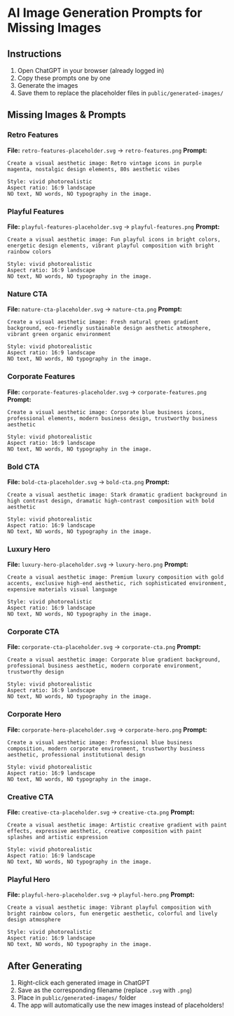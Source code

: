 # AI Image Generation Prompts for Missing Images

## Instructions
1. Open ChatGPT in your browser (already logged in)
2. Copy these prompts one by one
3. Generate the images 
4. Save them to replace the placeholder files in `public/generated-images/`

## Missing Images & Prompts

### Retro Features
**File:** `retro-features-placeholder.svg` → `retro-features.png`
**Prompt:**
```
Create a visual aesthetic image: Retro vintage icons in purple magenta, nostalgic design elements, 80s aesthetic vibes

Style: vivid photorealistic
Aspect ratio: 16:9 landscape
NO text, NO words, NO typography in the image.
```

### Playful Features  
**File:** `playful-features-placeholder.svg` → `playful-features.png`
**Prompt:**
```
Create a visual aesthetic image: Fun playful icons in bright colors, energetic design elements, vibrant playful composition with bright rainbow colors

Style: vivid photorealistic
Aspect ratio: 16:9 landscape
NO text, NO words, NO typography in the image.
```

### Nature CTA
**File:** `nature-cta-placeholder.svg` → `nature-cta.png`
**Prompt:**
```
Create a visual aesthetic image: Fresh natural green gradient background, eco-friendly sustainable design aesthetic atmosphere, vibrant green organic environment

Style: vivid photorealistic
Aspect ratio: 16:9 landscape
NO text, NO words, NO typography in the image.
```

### Corporate Features
**File:** `corporate-features-placeholder.svg` → `corporate-features.png`
**Prompt:**
```
Create a visual aesthetic image: Corporate blue business icons, professional elements, modern business design, trustworthy business aesthetic

Style: vivid photorealistic
Aspect ratio: 16:9 landscape
NO text, NO words, NO typography in the image.
```

### Bold CTA
**File:** `bold-cta-placeholder.svg` → `bold-cta.png`
**Prompt:**
```
Create a visual aesthetic image: Stark dramatic gradient background in high contrast design, dramatic high-contrast composition with bold aesthetic

Style: vivid photorealistic
Aspect ratio: 16:9 landscape
NO text, NO words, NO typography in the image.
```

### Luxury Hero
**File:** `luxury-hero-placeholder.svg` → `luxury-hero.png`
**Prompt:**
```
Create a visual aesthetic image: Premium luxury composition with gold accents, exclusive high-end aesthetic, rich sophisticated environment, expensive materials visual language

Style: vivid photorealistic
Aspect ratio: 16:9 landscape
NO text, NO words, NO typography in the image.
```

### Corporate CTA
**File:** `corporate-cta-placeholder.svg` → `corporate-cta.png`
**Prompt:**
```
Create a visual aesthetic image: Corporate blue gradient background, professional business aesthetic, modern corporate environment, trustworthy design

Style: vivid photorealistic
Aspect ratio: 16:9 landscape
NO text, NO words, NO typography in the image.
```

### Corporate Hero
**File:** `corporate-hero-placeholder.svg` → `corporate-hero.png`
**Prompt:**
```
Create a visual aesthetic image: Professional blue business composition, modern corporate environment, trustworthy business aesthetic, professional institutional design

Style: vivid photorealistic
Aspect ratio: 16:9 landscape
NO text, NO words, NO typography in the image.
```

### Creative CTA
**File:** `creative-cta-placeholder.svg` → `creative-cta.png`
**Prompt:**
```
Create a visual aesthetic image: Artistic creative gradient with paint effects, expressive aesthetic, creative composition with paint splashes and artistic expression

Style: vivid photorealistic
Aspect ratio: 16:9 landscape
NO text, NO words, NO typography in the image.
```

### Playful Hero
**File:** `playful-hero-placeholder.svg` → `playful-hero.png`
**Prompt:**
```
Create a visual aesthetic image: Vibrant playful composition with bright rainbow colors, fun energetic aesthetic, colorful and lively design atmosphere

Style: vivid photorealistic
Aspect ratio: 16:9 landscape
NO text, NO words, NO typography in the image.
```

## After Generating
1. Right-click each generated image in ChatGPT
2. Save as the corresponding filename (replace `.svg` with `.png`)
3. Place in `public/generated-images/` folder
4. The app will automatically use the new images instead of placeholders!